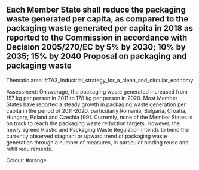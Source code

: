 ## Each Member State shall reduce the packaging waste generated per capita, as compared to the packaging waste generated per capita in 2018 as reported to the Commission in accordance with Decision 2005/270/EC by 5% by 2030; 10% by 2035; 15% by 2040 Proposal on packaging and packaging waste

Thematic area: #TA3_Industrial_strategy_for_a_clean_and_circular_economy

Assessment: On average, the packaging waste generated increased from 157 kg per person in 2011 to 178 kg per person in 2020. Most Member States have reported
a steady growth in packaging waste generation per capita in the period of 2011-2020, particularly Romania, Bulgaria, Croatia, Hungary, Poland and Czechia [99]. Currently, none of the Member States is on track to reach the packaging waste reduction targets. However, the newly agreed Plastic and Packaging Waste Regulation intends to bend the currently observed stagnant or upward trend of packaging waste generation through a number of measures, in particular binding reuse and refill requirements.

Colour: #orange